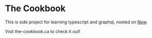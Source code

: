 # The Cookbook

This is side project for learning typescript and graphql, nosted on [Now](https://zeit.co/now).

Visit the-cookbook.ca to check it out!
